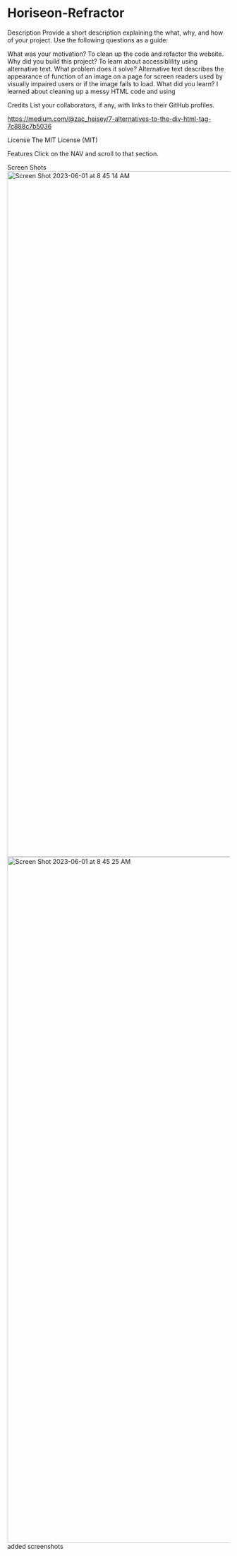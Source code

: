 # Horiseon-Refractor
Description
Provide a short description explaining the what, why, and how of your project. Use the following questions as a guide:

What was your motivation? To clean up the code and refactor the website.
Why did you build this project? To learn about accessiblility using alternative text.
What problem does it solve? Alternative text describes the appearance of function of an image on a page for screen readers used by visually impaired users or if the image fails to load.
What did you learn?
I learned about cleaning up a messy HTML code and using <div>

Credits
List your collaborators, if any, with links to their GitHub profiles.

https://medium.com/@zac_heisey/7-alternatives-to-the-div-html-tag-7c888c7b5036

License 
The MIT License (MIT)

Features
Click on the NAV and scroll to that section.

Screen Shots
<img width="1552" alt="Screen Shot 2023-06-01 at 8 45 14 AM" src="https://github.com/brousy/Horiseon-Refractor/assets/127621375/0f30b903-0242-4804-8949-7fa5b38b8ab8">
<img width="1552" alt="Screen Shot 2023-06-01 at 8 45 25 AM" src="https://github.com/brousy/Horiseon-Refractor/assets/127621375/812ded9e-e618-4e30-8f45-1cd3c25f34a5">
  added screenshots
